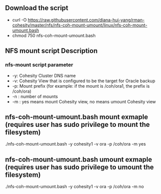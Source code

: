 ## Download the script

- curl -O https://raw.githubusercontent.com/diana-hui-yang/rman-cohesity/master/nfs/nfs-coh-mount-umount/linux/nfs-coh-mount-umount.bash
- chmod 750 nfs-coh-mount-umount.bash

## NFS mount script Description
### nfs-mount script parameter

- -y: Cohesity Cluster DNS name
- -v: Cohesity View that is configured to be the target for Oracle backup
- -p: Mount prefix (for example: if the mount is /coh/ora1, the prefix is /coh/ora)
- -n : number of mounts
- -m : yes means mount Cohesity view, no means umount Cohesity view

## nfs-coh-mount-umount.bash mount exmaple (requires user has sudo privilege to mount the filesystem)
./nfs-coh-mount-umount.bash -y cohesity1  -v ora -p /coh/ora -m yes

## nfs-coh-mount-umount.bash umount exmaple (requires user has sudo privilege to umount the filesystem)
./nfs-coh-mount-umount.bash -y cohesity1  -v ora -p /coh/ora -m no
